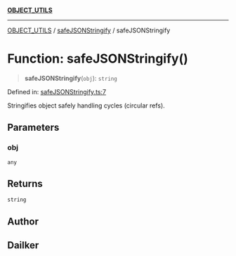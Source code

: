 [**OBJECT_UTILS**](../../README.md)

***

[OBJECT_UTILS](../../README.md) / [safeJSONStringify](../README.md) / safeJSONStringify

# Function: safeJSONStringify()

> **safeJSONStringify**(`obj`): `string`

Defined in: [safeJSONStringify.ts:7](https://github.com/dailker/everyutil/blob/8ebd741383aff061deffff96bf58a9059d1b9944/src/object/safeJSONStringify.ts#L7)

Stringifies object safely handling cycles (circular refs).

## Parameters

### obj

`any`

## Returns

`string`

## Author

## Dailker
